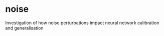 # noise
Investigation of how noise perturbations impact neural network calibration and generalisation
